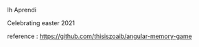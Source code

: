 Ih Aprendi 

Celebrating easter 2021

reference :
https://github.com/thisiszoaib/angular-memory-game
